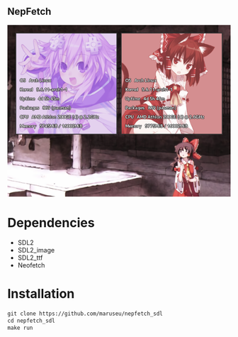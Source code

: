 ## NepFetch

![nepfetch](demo.png "nepFetch")

# Dependencies

- SDL2
- SDL2_image
- SDL2_ttf
- Neofetch

# Installation

```
git clone https://github.com/maruseu/nepfetch_sdl
cd nepfetch_sdl
make run
```
